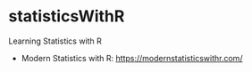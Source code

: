 # statisticsWithR

Learning Statistics with R

- Modern Statistics with R:   https://modernstatisticswithr.com/
